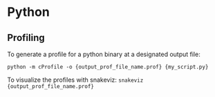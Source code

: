 # Python

## Profiling
To generate a profile for a python binary at a designated output file:

`python -m cProfile -o {output_prof_file_name.prof} {my_script.py}`

To visualize the profiles with snakeviz:
`snakeviz {output_prof_file_name.prof}`


